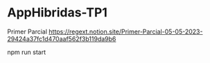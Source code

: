 # AppHibridas-TP1
Primer Parcial https://regext.notion.site/Primer-Parcial-05-05-2023-29424a37fc1d470aaf562f3b119da9b6

npm run start
